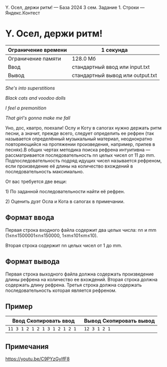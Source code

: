 Y. Осел, держи ритм! — База 2024 3 сем. Задание 1. Строки — Яндекс.Контест

# Y. Осел, держи ритм!

| Ограничение времени | 1 секунда |
| --- | --- |
| Ограничение памяти | 128.0 Мб |
| Ввод | стандартный ввод или input.txt |
| Вывод | стандартный вывод или output.txt |

*She's into superstitions*

*Black cats and voodoo dolls*

*I feel a premonition*

*That girl's gonna make me fall*

Уно, дос, кватро, поехали! Ослу и Коту в сапогах нужно держать ритм песни, а значит, прежде всего, следует определить ее рефрен (так называется определённый музыкальный материал, неоднократно повторяющийся на протяжении произведения, например, припев в песнях).В общих чертах методика поиска рефрена интуитивна — рассматривается последовательность nn целых чисел от 11 до mm.
Подпоследовательность подряд идущих чисел называется рефреном, если произведение её длины на количество вхождений в последовательность максимально.

От вас требуется две вещи:

1\) По заданной последовательности найти её рефрен.

2\) Оценить дуэт Осла и Кота в сапогах в примечании.

## Формат ввода

Первая строка входного файла содержит два целых числа: nn и mm (1≤n≤1500001≤n≤150000, 1≤m≤101≤m≤10).

Вторая строка содержит nn целых чисел от 1 до mm.

## Формат вывода

Первая строка выходного файла должна содержать произведение
длины рефрена на количество ее вхождений. Вторая строка должна
содержать длину рефрена. Третья строка должна содержать
последовательность которая является рефреном.

## Пример

| Ввод Скопировать ввод | Вывод Скопировать вывод |
| --- | --- |
| `11 3 1 2 1 2 1 3 1 2 1 2 1 ` | `12 3 1 2 1  ` |

## Примечания

<https://youtu.be/C9PYzGyIfF8>
